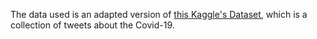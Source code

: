 The data used is an adapted version of [this Kaggle's Dataset](https://www.kaggle.com/datatattle/covid-19-nlp-text-classification), which is a collection of tweets about the Covid-19.
